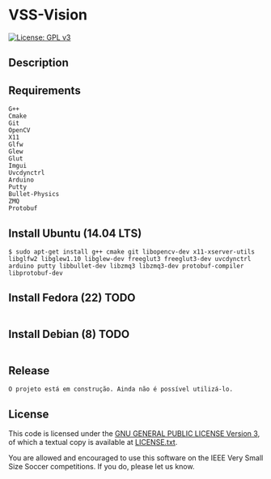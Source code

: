 VSS-Vision 
==========

[![License: GPL v3](https://img.shields.io/badge/License-GPL%20v3-blue.svg)][gpl3]

Description
-----------


Requirements
------------
```
G++
Cmake
Git
OpenCV
X11
Glfw
Glew
Glut
Imgui
Uvcdynctrl
Arduino
Putty
Bullet-Physics
ZMQ
Protobuf
```

**Install** Ubuntu (14.04 LTS)
------------------------------
```
$ sudo apt-get install g++ cmake git libopencv-dev x11-xserver-utils libglfw2 libglew1.10 libglew-dev freeglut3 freeglut3-dev uvcdynctrl arduino putty libbullet-dev libzmq3 libzmq3-dev protobuf-compiler libprotobuf-dev
```

**Install** Fedora (22) **TODO**
--------------------------------
```

```

**Install** Debian (8) **TODO**
-------------------------------
```

```

Release
-------
```
O projeto está em construção. Ainda não é possível utilizá-lo.

```

License
-------

This code is licensed under the [GNU GENERAL PUBLIC LICENSE Version 3][gpl3], of which a textual copy is available at [LICENSE.txt](LICENSE.txt).

You are allowed and encouraged to use this software on the IEEE Very Small Size Soccer competitions.  If you do, please let us know.

[gpl3]: http://www.gnu.org/licenses/gpl-3.0/
[sirface]: https://www.facebook.com/sirlab.faeterj/

